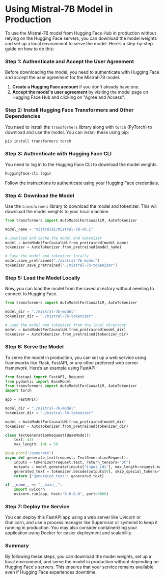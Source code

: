 # Using Mistral-7B Model in Production

To use the Mistral-7B model from Hugging Face Hub in production without relying on the Hugging Face servers, you can download the model weights and set up a local environment to serve the model. Here’s a step-by-step guide on how to do this:

### Step 1: Authenticate and Accept the User Agreement

Before downloading the model, you need to authenticate with Hugging Face and accept the user agreement for the Mistral-7B model.

1. **Create a Hugging Face account** if you don't already have one.
2. **Accept the model's user agreement** by visiting the model page on Hugging Face Hub and clicking on "Agree and Access".

### Step 2: Install Hugging Face Transformers and Other Dependencies

You need to install the `transformers` library along with `torch` (PyTorch) to download and use the model. You can install these using pip:

```bash
pip install transformers torch
```

### Step 3: Authenticate with Hugging Face CLI

You need to log in to the Hugging Face CLI to download the model weights.

```bash
huggingface-cli login
```

Follow the instructions to authenticate using your Hugging Face credentials.

### Step 4: Download the Model

Use the `transformers` library to download the model and tokenizer. This will download the model weights to your local machine.

```python
from transformers import AutoModelForCausalLM, AutoTokenizer

model_name = "mistralai/Mistral-7B-v0.1"

# Download and cache the model and tokenizer
model = AutoModelForCausalLM.from_pretrained(model_name)
tokenizer = AutoTokenizer.from_pretrained(model_name)

# Save the model and tokenizer locally
model.save_pretrained("./mistral-7b-model")
tokenizer.save_pretrained("./mistral-7b-tokenizer")
```

### Step 5: Load the Model Locally

Now, you can load the model from the saved directory without needing to connect to Hugging Face.

```python
from transformers import AutoModelForCausalLM, AutoTokenizer

model_dir = "./mistral-7b-model"
tokenizer_dir = "./mistral-7b-tokenizer"

# Load the model and tokenizer from the local directory
model = AutoModelForCausalLM.from_pretrained(model_dir)
tokenizer = AutoTokenizer.from_pretrained(tokenizer_dir)
```

### Step 6: Serve the Model

To serve the model in production, you can set up a web service using frameworks like Flask, FastAPI, or any other preferred web server framework. Here’s an example using FastAPI:

```python
from fastapi import FastAPI, Request
from pydantic import BaseModel
from transformers import AutoModelForCausalLM, AutoTokenizer
import torch

app = FastAPI()

model_dir = "./mistral-7b-model"
tokenizer_dir = "./mistral-7b-tokenizer"

model = AutoModelForCausalLM.from_pretrained(model_dir)
tokenizer = AutoTokenizer.from_pretrained(tokenizer_dir)

class TextGenerationRequest(BaseModel):
    text: str
    max_length: int = 50

@app.post("/generate")
async def generate_text(request: TextGenerationRequest):
    inputs = tokenizer(request.text, return_tensors="pt")
    outputs = model.generate(inputs["input_ids"], max_length=request.max_length)
    generated_text = tokenizer.decode(outputs[0], skip_special_tokens=True)
    return {"generated_text": generated_text}

if __name__ == "__main__":
    import uvicorn
    uvicorn.run(app, host="0.0.0.0", port=8000)
```

### Step 7: Deploy the Service

You can deploy this FastAPI app using a web server like Uvicorn or Gunicorn, and use a process manager like Supervisor or systemd to keep it running in production. You may also consider containerizing your application using Docker for easier deployment and scalability.

### Summary

By following these steps, you can download the model weights, set up a local environment, and serve the model in production without depending on Hugging Face's servers. This ensures that your service remains available even if Hugging Face experiences downtime.
